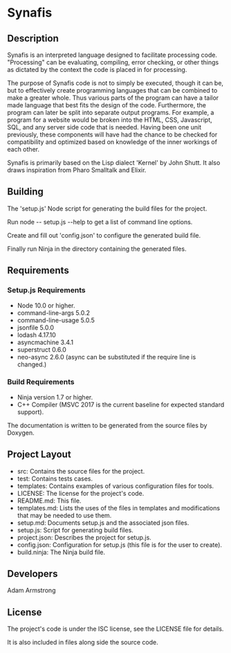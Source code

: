 # Synafis

## Description

Synafis is an interpreted language designed to facilitate processing code.
"Processing" can be evaluating, compiling, error checking, or other things
as dictated by the context the code is placed in for processing.

The purpose of Synafis code is not to simply be executed, though it can be,
but to effectively create programming languages that can be combined to make
a greater whole. Thus various parts of the program can have a tailor made
language that best fits the design of the code. Furthermore, the program
can later be split into separate output programs. For example, a program
for a website would be broken into the HTML, CSS, Javascript, SQL, and
any server side code that is needed. Having been one unit previously,
these components will have had the chance to be checked for compatibility
and optimized based on knowledge of the inner workings of each other.

Synafis is primarily based on the Lisp dialect 'Kernel' by John Shutt.
It also draws inspiration from Pharo Smalltalk and Elixir.

## Building

The 'setup.js' Node script for generating the build files for the project.

Run node -- setup.js --help to get a list of command line options.

Create and fill out 'config.json' to configure the generated build file.

Finally run Ninja in the directory containing the generated files.

## Requirements

### Setup.js Requirements

- Node 10.0 or higher.
- command-line-args 5.0.2
- command-line-usage 5.0.5
- jsonfile 5.0.0
- lodash 4.17.10
- asyncmachine 3.4.1
- superstruct 0.6.0
- neo-async 2.6.0 (async can be substituted if the require line is changed.)

### Build Requirements

- Ninja version 1.7 or higher.
- C++ Compiler (MSVC 2017 is the current baseline for expected standard support).

The documentation is written to be generated from the source files by Doxygen.

## Project Layout

- src: Contains the source files for the project.
- test: Contains tests cases.
- templates: Contains examples of various configuration files for tools.
- LICENSE: The license for the project's code.
- README.md: This file.
- templates.md: Lists the uses of the files in templates and modifications that may be needed to
  use them.
- setup.md: Documents setup.js and the associated json files.
- setup.js: Script for generating build files.
- project.json: Describes the project for setup.js.
- config.json: Configuration for setup.js (this file is for the user to create).
- build.ninja: The Ninja build file.

## Developers

Adam Armstrong

## License

The project's code is under the ISC license, see the LICENSE file for details.

It is also included in files along side the source code.
